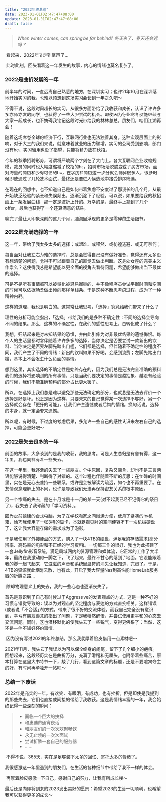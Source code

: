 ```yaml
---
title: "2022年终总结"
date: 2023-01-01T02:47:47+08:00
update: 2023-01-01T02:47:47+08:00
draft: false 
---
```


> *When winter comes, can spring be far behind?*
> *冬天来了，春天还会远吗？*

​	看起来，2022年又走到尾声了...

​	此时此刻，回头看着这一年发生的故事，内心的情绪也莫名复杂了。

### 2022是曲折发展的一年

​	前半年的时间，一直远离自己熟悉的地方，在深圳实习；也许21年10月在深圳落地开始实习的我，也难以预想到这场实习会长到一年之久吧～

​	不得不说，这段时间超长的实习，从很多方面带给了我收获和成长，认识了许许多多亦师亦友的同学，也获得了一些大胆尝试的机会。即使因为行业寒冬没能继续与大家一起成长，也不妨碍我铭记这段时光带给我的林林总总，朋友们，咱们江湖再会！

​	随着这场席卷全球的经济下行，互联网行业也无法独善其身。这种宏观层面上的影响，对于大三的我们来说，就意味着就业的压力骤增。实习的公司受到影响，部门没有hc，实习留用也没了指望，只能将精力放在秋招。

​	今年的秋季招聘形势，可谓将严峻两个字刻在了大门上。各大互联网企业收缩规模，裁员的同时也大幅度缩减了校招的hc，招聘市场活脱脱变成了买方市场，面对海量的简历和少得可怜的hc，在学历和简历这一步分就会筛掉很多人，很多时候即使通过了几轮技术面试，最终还是要进入候选池中接受排序筛选。

​	 在现在的回想中，也不知道自己是如何带着焦虑不安度过了那漫长的几个月，从最开始缺乏经验的紧张和失误频出，逐渐沉淀下了经验，可以说，如果要给我的秋招画上一条发展曲线，那一定是波折上升的。万幸的是，最终手上拿到了几个offer，最后也获得了一个还算满意的结果。

​	聊完了最让人印象深刻的这几个月，脑海里浮现的更多是零碎的生活细节。

### 2022是充满选择的一年

​	这一年，带给了我太多太多的选择；或艰难、或释然、或彷徨逃避、或无可奈何；

​	每当面对让我左右为难的选择时，总是会觉得自己没有做好准备，觉得还有太多没有想清楚的问题，觉得不可以跟着自己的直觉去做出判断。这是处女座的完美主义作祟么？这使得我总是希望能以更全面的视角去看待问题，希望能够做出当下最优的选择。

​	可是不是所有事情都可以被量化被轻易衡量的，并不像程序员尝试平衡时间和空间的时候可以依据场景做出倾向那样单线条。于是这种不断思考的过程，成为了一种精神内耗。

​	这样的道理，我也是明白的。这常常让我思考，「选择」究竟给我们带来了什么？

​	理性的分析可能会指出，「选择」带给我们的是多种不确定性：不同的选择会导向不同的结果。那么，这样的不确定性，在我们的感性思考上，由转化成了什么？

​	我想，归结起来是对未知结果的恐惧，并由此引伸为对非最优结果的遗憾悔恨。每个人的生活里都时常伴随着许许多多的选择，当你决定是否要尝试一款新出的饮料、当你决定是否要左脚先踏出门槛，它们都是选择，但伴随着不确定性的程度不同，我们产生了不同的情绪：新出的饮料如果不好喝，会感到浪费；左脚先踏出门槛，基本上不会发生什么负面的事情。

​	想到这里，其实选择的不确定性是始终存在的，因为我们总是无法完全准确的预料我们的选择将影响到的所有事情，只是当我们要决定的事情是越抽象、越没有经验的时候，我们不能准确预料的部分占比更大罢了。

​	所以，在选择上我们总是难以避免那些无法确定的部分，也就总是无法去评价一个选择是好是坏。也正是因为这样，只要未来的自己觉得某一次选择不够好，另一个选择就会存在「更好的可能」，让我们产生遗憾或者后悔的情绪。换句话说，选择的本身，就一定会带来遗憾。

​	所以呢，有时候，不过度的考虑后果，多允许一些自己的感性认识来左右自己的选择，可能会更好吧～

### 2022是失去良多的一年

​	前面的故事，大多谈到的是我的收获，我的思考。可是人生总归是有舍有得，这一年里，我也同样有着一些失去。

​	在这一年里，我逐渐的失去了一些朋友。个中原因，复杂又简单，却也不是三言两语能够说得清楚、判断得了对错的。这个过程也伴随着不断的反思：在忙碌的时间里，实在是无心去维持一些联系，或许是会被解读为疏远，如今也不再重要了。在友情观念理解上的不同，也许是导致我们无法再保持密友关系的根本原因。

​	另一个惨痛的失去，是在十月或是十一月的某一天(对不起我已经不记得它的祭日了)，我失去了我珍藏的「学习资料」。

​	因为之前组建的台式电脑，为了在学校和家之间搬运方便，使用了紧凑的itx机箱，恰巧我使用了一张3槽的显卡，本就捉襟见肘的空间便容不下一块机械硬盘了，这让我大容量存储的需求成为了泡影。

​	于是我使用了外接硬盘的方式，购入了一块4TB的硬盘，满足我的存储需求(高分辨率、高码率的电影和不正经的学习资料)。一切都工作的很好，我也为此搭建了一套Jellyfin影音系统，满足局域网内的资源管理和媒体流，它正常的工作了大半年，最终在我激动的一脚之下，飞了起来，最终不甘心的落到了地面。它没能跟着我的脚一起飞起来，它滋滋的声音和系统里盘符的消失让我知道，完蛋了。于是，4TB的资源就此烟消云散，也有此，开启了我大容量Nas到高性能HomeLab服务器的折腾之路…

​	除却物理意义上的失去，我的一些心态也逐渐丧失了。

​	首先是意识到了自己有时候过于Aggressive的发表观点的方式，这是一种不好的习惯与错觉导致的：误以为对观点的坚定程度与表达的方式直接相关。这样错误(或者说「不合适」)的方式，带来了很不好的交流体验，而我自己完全没有意识到，幸亏有朋友善意的指出了问题，才是我幡然醒悟，并尝试使用更平和的心态去交流问题。同时，这也潜移默化的使我失去了一些锐气，变得更佛系了；当然，这还是一件不知好坏的事情。	

​	因为没有写过2021的年终总结，那么我就厚着脸皮借用一点素材吧～	

​	2021年11月，我失去了我误以为可以保全终身的阑尾，留下了几个细小的疤痕。回想起来，这段经历实在是曲折万分，充满了滑稽和无厘头，也附带着些痛苦，原本打算在这里大书特书一下，敲了几行，看到这篇文章的标题，还是不要喧宾夺主的好，有时间再单独开一帖吧～

### 总结一下废话

​	2022年是充实的一年。有欢笑、有眼泪，有成功，也有挫折，但是即使是我提到的那些失去，它们也直接或间接的带给了我收获。这是我情绪丰富的一年，我会始终记得一些深刻的瞬间：

> - 面临一个巨大的抉择
> - 和惠迪的通宵夜话
> - 和朋友们的一次次欢聚畅饮
> - 永无止境的一次次面试
> - 尝试折腾一套自己的服务器
> - ……

​	不得不说，365天，实在是足够装下太多的回忆、寄托太多的情绪了。

​	我很感激这一年里遇到的朋友们，在生活的各种细节中带给了我不一样的体会。

​	再厚着脸皮感激一下自己，感谢自己的努力，让我有所成长喽～

   最后还是向即将到来的2023发出美好的愿景：希望2023的生活一切顺利，也希望我可以获得更多的成长～
